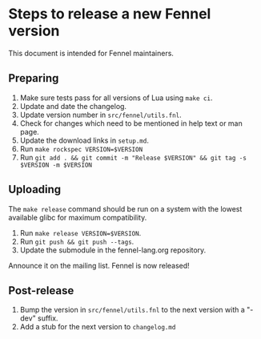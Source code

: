 # Steps to release a new Fennel version

This document is intended for Fennel maintainers.

## Preparing

1. Make sure tests pass for all versions of Lua using `make ci`.
2. Update and date the changelog.
3. Update version number in `src/fennel/utils.fnl`.
4. Check for changes which need to be mentioned in help text or man page.
5. Update the download links in `setup.md`.
6. Run `make rockspec VERSION=$VERSION`
7. Run `git add . && git commit -m "Release $VERSION" && git tag -s $VERSION -m $VERSION`

## Uploading

The `make release` command should be run on a system with the lowest
available glibc for maximum compatibility.

1. Run `make release VERSION=$VERSION`.
2. Run `git push && git push --tags`.
3. Update the submodule in the fennel-lang.org repository.

Announce it on the mailing list. Fennel is now released!

## Post-release

1. Bump the version in `src/fennel/utils.fnl` to the next version with a "-dev" suffix.
2. Add a stub for the next version to `changelog.md`

